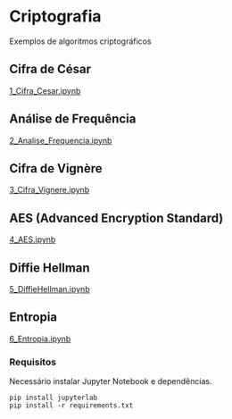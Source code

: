 # Criptografia
Exemplos de algoritmos criptográficos

## Cifra de César
[1_Cifra_Cesar.ipynb](algoritmos/1_Cifra_Cesar.ipynb)

## Análise de Frequência
[2_Analise_Frequencia.ipynb](algoritmos/2_Analise_Frequencia.ipynb)

## Cifra de Vignère
[3_Cifra_Vignere.ipynb](algoritmos/3_Cifra_Vignere.ipynb)

## AES (Advanced Encryption Standard)
[4_AES.ipynb](algoritmos/4_AES.ipynb)

## Diffie Hellman
[5_DiffieHellman.ipynb](algoritmos/5_DiffieHellman.ipynb)

## Entropia
[6_Entropia.ipynb](algoritmos/6_Entropia.ipynb)


### Requisitos
Necessário instalar Jupyter Notebook e dependências.
```
pip install jupyterlab
pip install -r requirements.txt
```
